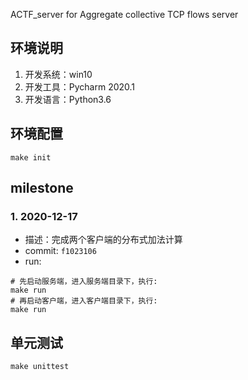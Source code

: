 ACTF_server for Aggregate collective TCP flows server

## 环境说明
1. 开发系统：win10
1. 开发工具：Pycharm 2020.1
1. 开发语言：Python3.6

## 环境配置
```shell script
make init
```

## milestone
### 1. 2020-12-17
- 描述：完成两个客户端的分布式加法计算
- commit: `f1023106`
- run: 
```shell script
# 先启动服务端，进入服务端目录下，执行:
make run
# 再启动客户端，进入客户端目录下，执行:
make run
```

## 单元测试
```shell script
make unittest
```

